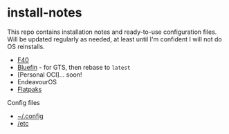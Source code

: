 # install-notes

This repo contains installation notes and ready-to-use configuration files. Will be updated regularly as needed, at least until I'm confident I will not do OS reinstalls.

- [F40](https://github.com/askpng/install-notes/blob/main/F40.md)
- [Bluefin](https://github.com/askpng/install-notes/blob/main/bfin.md) - for GTS, then rebase to `latest`
- [Personal OCI]... soon!
- EndeavourOS
- [Flatpaks](https://github.com/askpng/install-notes/blob/main/fp.md)

Config files

- [~/.config](https://github.com/askpng/install-notes/tree/main/.config)
- [/etc](https://github.com/askpng/install-notes/tree/main/etc)
